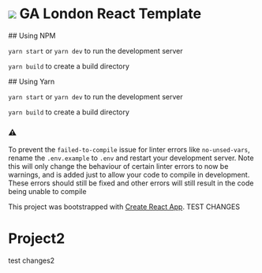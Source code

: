 # ![](https://ga-dash.s3.amazonaws.com/production/assets/logo-9f88ae6c9c3871690e33280fcf557f33.png) GA London React Template

## Using NPM

`yarn start` or `yarn dev`  to run the development server

`yarn build` to create a build directory

## Using Yarn

`yarn start` or `yarn dev`  to run the development server

`yarn build` to create a build directory

### ⚠️

To prevent the `failed-to-compile` issue for linter errors like `no-unsed-vars`, rename the `.env.example` to `.env` and restart your development server. Note this will only change the behaviour of certain linter errors to now be warnings, and is added just to allow your code to compile in development. These errors should still be fixed and other errors will still result in the code being unable to compile

This project was bootstrapped with [Create React App](https://github.com/facebook/create-react-app).
TEST CHANGES 
# Project2
test changes2
